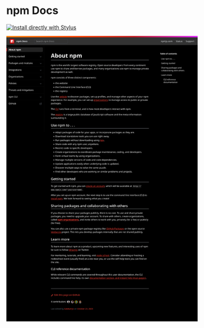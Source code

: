 # npm Docs

[![Install directly with Stylus](https://img.shields.io/badge/Install%20directly%20with-Stylus-238b8b.svg)](https://github.com/aruncveli/userstyles/raw/main/npm-docs/npm-docs.user.styl)

![Screenshot of page](screenshot.png)
